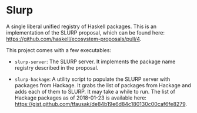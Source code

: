 # Slurp

A single liberal unified registry of Haskell packages.
This is an implementation of the SLURP proposal, which can be found here:
<https://github.com/haskell/ecosystem-proposals/pull/4>.

This project comes with a few executables:

-   `slurp-server`: The SLURP server.
    It implements the package name registry described in the proposal.

-   `slurp-hackage`: A utility script to populate the SLURP server with packages from Hackage.
    It grabs the list of packages from Hackage and adds each of them to SLURP.
    It may take a while to run.
    The list of Hackage packages as of 2018-01-23 is available here:
    <https://gist.github.com/tfausak/de84b19e6d84c180130c00caf6fe8279>.
